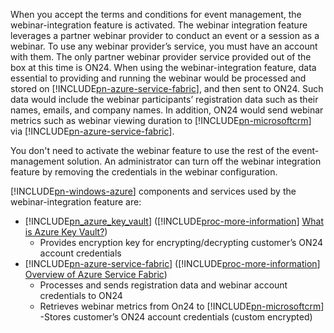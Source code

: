 When you accept the terms and conditions for event management, the webinar-integration feature is activated. The webinar integration feature leverages a partner webinar provider to conduct an event or a session as a webinar. To use any webinar provider’s service, you must have an account with them. The only partner webinar provider service provided out of the box at this time is ON24. When using the webinar-integration feature, data essential to providing and running the webinar would be processed and stored on [!INCLUDE[pn-azure-service-fabric](../includes/pn-azure-service-fabric.md)], and then sent to ON24. Such data would include the webinar participants’ registration data such as their names, emails, and company names. In addition, ON24 would send webinar metrics such as webinar viewing duration to [!INCLUDE[pn-microsoftcrm](../includes/pn-microsoftcrm.md)] via [!INCLUDE[pn-azure-service-fabric](../includes/pn-azure-service-fabric.md)].

You don't need to activate the webinar feature to use the rest of the event-management solution. An administrator can turn off the webinar integration feature by removing the credentials in the webinar configuration.

[!INCLUDE[pn-windows-azure](../includes/pn-windows-azure.md)] components and services used by the webinar-integration feature are:

- [!INCLUDE[pn_azure_key_vault](../includes/pn_azure_key_vault.md)] ([!INCLUDE[proc-more-information](../includes/proc-more-information.md)] [What is Azure Key Vault?](/azure/key-vault/key-vault-whatis))
  - Provides encryption key for encrypting/decrypting customer’s ON24 account credentials
- [!INCLUDE[pn-azure-service-fabric](../includes/pn-azure-service-fabric.md)] ([!INCLUDE[proc-more-information](../includes/proc-more-information.md)] [Overview of Azure Service Fabric](/azure/service-fabric/service-fabric-overview))
  - Processes and sends registration data and webinar account credentials to ON24
  - Retrieves webinar metrics from On24 to [!INCLUDE[pn-microsoftcrm](../includes/pn-microsoftcrm.md)]
    -Stores customer’s ON24 account credentials (custom encrypted)